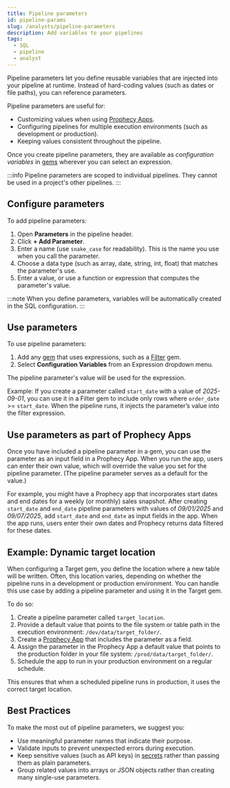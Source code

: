 ```yaml
---
title: Pipeline parameters
id: pipeline-params
slug: /analysts/pipeline-parameters
description: Add variables to your pipelines
tags:
  - SQL
  - pipeline
  - analyst
---
```


Pipeline parameters let you define reusable variables that are injected into your pipeline at runtime. Instead of hard-coding values (such as dates or file paths), you can reference parameters.

Pipeline parameters are useful for:

- Customizing values when using [Prophecy Apps](/analysts/business-applications).
- Configuring pipelines for multiple execution environments (such as development or production).
- Keeping values consistent throughout the pipeline.

Once you create pipeline parameters, they are available as _configuration variables_ in [gems](/analysts/gems/) wherever you can select an expression.

:::info
Pipeline parameters are scoped to individual pipelines. They cannot be used in a project's other pipelines.
:::

## Configure parameters

To add pipeline parameters:

1. Open **Parameters** in the pipeline header.
1. Click **+ Add Parameter**.
1. Enter a name (use `snake_case` for readability). This is the name you use when you call the parameter.
1. Choose a data type (such as array, date, string, int, float) that matches the parameter's use.
1. Enter a value, or use a function or expression that computes the parameter's value.

:::note
When you define parameters, variables will be automatically created in the SQL configuration.
:::

## Use parameters

To use pipeline parameters:

1. Add any [gem](/analysts/gems/) that uses expressions, such as a [Filter](/analysts/filter) gem.
1. Select **Configuration Variables** from an Expression dropdown menu.

The pipeline parameter's value will be used for the expression.

Example: If you create a parameter called `start_date` with a value of _2025-09-01_, you can use it in a Filter gem to include only rows where `order_date` >= `start_date`. When the pipeline runs, it injects the parameter’s value into the filter expression.

## Use parameters as part of Prophecy Apps

Once you have included a pipeline parameter in a gem, you can use the parameter as an input field in a Prophecy App. When you run the app, users can enter their own value, which will override the value you set for the pipeline parameter. (The pipeline parameter serves as a default for the value.)

For example, you might have a Prophecy app that incorporates start dates and end dates for a weekly (or monthly) sales snapshot. After creating `start_date` and `end_date` pipeline parameters with values of _09/01/2025_ and _09/07/2025_, add `start_date` and `end_date` as input fields in the app. When the app runs, users enter their own dates and Prophecy returns data filtered for these dates.

## Example: Dynamic target location

When configuring a Target gem, you define the location where a new table will be written. Often, this location varies, depending on whether the pipeline runs in a development or production environment. You can handle this use case by adding a pipeline parameter and using it in the Target gem.

To do so:

1. Create a pipeline parameter called `target_location`.
1. Provide a default value that points to the file system or table path in the execution environment: `/dev/data/target_folder/`.
1. Create a [Prophecy App](/analysts/business-applications) that includes the parameter as a field.
1. Assign the parameter in the Prophecy App a default value that points to the production folder in your file system: `/prod/data/target_folder/`.
1. Schedule the app to run in your production environment on a regular schedule.

This ensures that when a scheduled pipeline runs in production, it uses the correct target location.

## Best Practices

To make the most out of pipeline parameters, we suggest you:

- Use meaningful parameter names that indicate their purpose.
- Validate inputs to prevent unexpected errors during execution.
- Keep sensitive values (such as API keys) in [secrets](/administration/secrets/secrets.md) rather than passing them as plain parameters.
- Group related values into arrays or JSON objects rather than creating many single-use parameters.
